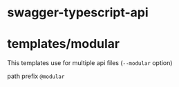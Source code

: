 # swagger-typescript-api  

# templates/modular  

This templates use for multiple api files (`--modular` option)  

path prefix `@modular`  